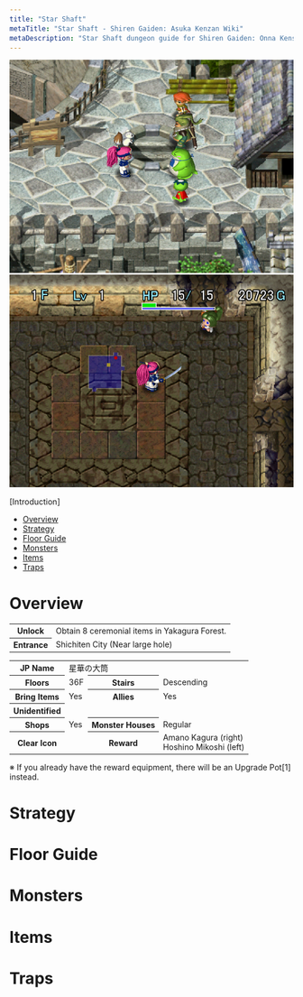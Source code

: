 ```yaml
---
title: "Star Shaft"
metaTitle: "Star Shaft - Shiren Gaiden: Asuka Kenzan Wiki"
metaDescription: "Star Shaft dungeon guide for Shiren Gaiden: Onna Kenshi Asuka Kenzan!"
---
```


<div class="pageTopImage dungeonPageTopImage2">
  <img src="../images/areas/star_shaft.png"/> <img src="../images/areas/star_shaft_2.png"/>
</div>

[Introduction]

<ul class="quickLinksUL">
  <li><a href="#overview">Overview</a></li>
  <li><a href="#strategy">Strategy</a></li>
  <li><a href="#floor-guide">Floor Guide</a></li>
  <li><a href="#monsters">Monsters</a></li>
  <li><a href="#items">Items</a></li>
  <li><a href="#traps">Traps</a></li>
</ul>

# Overview

<table class="dungeonOverview">
  <tr>
    <th>Unlock</th>
    <td class="highlightYellow">Obtain 8 ceremonial items in Yakagura Forest.</td>
  </tr>
  <tr>
    <th>Entrance</th>
    <td class="highlightYellow">Shichiten City (Near large hole)</td>
  </tr>
</table>

<table class="dungeonTable">
  <tr>
    <th>JP Name</th>
    <td colspan="3">星華の大筒</td>
  </tr>
  <tr>
    <th>Floors</th>
    <td>36F</td>
    <th>Stairs</th>
    <td>Descending</td>
  </tr>
  <tr>
    <th>Bring Items</th>
    <td>Yes</td>
    <th>Allies</th>
    <td>Yes</td>
  </tr>
  <tr>
    <th>Unidentified</th>
    <td colspan="3"></td>
  </tr>
  <tr>
    <th>Shops</th>
    <td>Yes</td>
    <th>Monster Houses</th>
    <td>Regular</td>
  </tr>
  <tr>
    <th>Clear Icon</th>
    <td></td>
    <th>Reward</th>
    <td>Amano Kagura (right)<br/>Hoshino Mikoshi (left)</td>
  </tr>
</table>

※ If you already have the reward equipment, there will be an Upgrade Pot[1] instead.

# Strategy

# Floor Guide

# Monsters

# Items

# Traps
